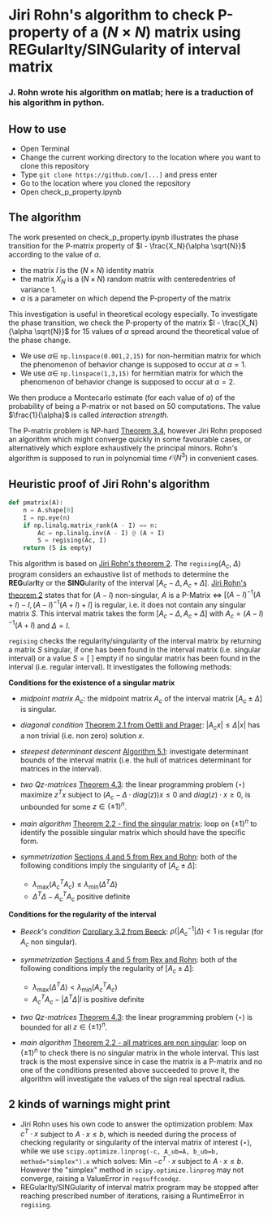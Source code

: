 # Jiri Rohn's algorithm to check P-property of a $(N \times N)$ matrix using **REG**ular**I**ty/**SING**ularity of interval matrix
### J. Rohn wrote his algorithm on matlab; here is a traduction of his algorithm in python.

## How to use
- Open Terminal
- Change the current working directory to the location where you want to clone this repository
- Type `git clone https://github.com/[...]` and press enter
- Go to the location where you cloned the repository
- Open check_p_property.ipynb

## The algorithm

The work presented on check_p_property.ipynb illustrates the phase transition for the P-matrix property of $I - \frac{X_N}{\alpha \sqrt{N}}$ according to the value of $\alpha$. 

- the matrix $I$ is the $(N \times N)$ identity matrix
- the matrix $X_N$ is a $(N \times N)$ random matrix with centeredentries of variance 1.
- $\alpha$ is a parameter on which depend the P-property of the matrix

This investigation is useful in theoretical ecology especially. To investigate the phase transition, we check the P-property of the matrix $I - \frac{X_N}{\alpha \sqrt{N}}$ for 15 values of $\alpha$ spread around the theoretical value of the phase change. 
- We use $\alpha \in$ `np.linspace(0.001,2,15)` for non-hermitian matrix for which the phenomenon of behavior change is supposed to occur at $\alpha = 1$. 
- We use $\alpha \in$ `np.linspace(1,3,15)` for hermitian matrix for which the phenomenon of behavior change is supposed to occur at $\alpha = 2$.

We then produce a Montecarlo estimate (for each value of $\alpha$) of the probability of being a P-matrix or not based on 50 computations. The value $\frac{1}{\alpha}$ is called *interaction strength*.

The P-matrix problem is NP-hard [Theorem 3.4](https://doi.org/10.1137/0617062), however Jiri Rohn proposed an algorithm which might converge quickly in some favourable cases, or alternatively which explore exhaustively the principal minors. Rohn's algorithm is supposed to run in polynomial time $\mathcal O (N^3)$ in convenient cases.

## Heuristic proof of Jiri Rohn's algorithm

```python 
def pmatrix(A):
    n = A.shape[0]
    I = np.eye(n)
    if np.linalg.matrix_rank(A - I) == n:
        Ac = np.linalg.inv(A - I) @ (A + I)
        S = regising(Ac, I)
    return (S is empty)
```

This algorithm is based on [Jiri Rohn's theorem 2](http://dx.doi.org/10.1007/s11590-011-0318-y). The `regising`($A_c$, $\Delta$) program considers an exhaustive list of methods to determine the **REG**ular**I**ty or the **SING**ularity of the interval $[A_c - \Delta, A_c + \Delta]$. [Jiri Rohn's theorem 2](http://dx.doi.org/10.1007/s11590-011-0318-y) states that for $(A - I)$ non-singular, $A$ is a P-Matrix $\iff$ $[ (A-I)^{-1} (A + I) - I, (A-I)^{-1} (A + I) + I ]$ is regular, i.e. it does not contain any singular matrix $S$. This interval matrix takes the form $[A_c - \Delta,A_c + \Delta]$ with $A_c = (A-I)^{-1} (A + I)$ and $\Delta = I$.

`regising` checks the regularity/singularity of the interval matrix by returning a matrix $S$ singular, if one has been found in the interval matrix (i.e. singular interval) or a value $S = [ \ ]$ empty if no singular matrix has been found in the interval (i.e. regular interval). It investigates the following methods:

**Conditions for the existence of a singular matrix**

- *midpoint matrix $A_c$*:
    the midpoint matrix $A_c$ of the interval matrix $[A_c \pm \Delta]$ is singular.
    
- *diagonal condition* [Theorem 2.1 from Oettli and Prager](https://doi.org/10.1137/S0895479896310743):
    $|A_c x| \leq \Delta |x|$ has a non trivial (i.e. non zero) solution $x$.
    
- *steepest determinant descent* [Algorithm 5.1](https://doi.org/10.1016/0024-3795(89)90004-9):
    investigate determinant bounds of the interval matrix (i.e. the hull of matrices determinant for matrices in the interval).
    
- *two Qz-matrices* [Theorem 4.3](https://doi.org/10.1137/S0895479896313978):
    the linear programming problem ($\star$) maximize $z^T x$ subject to $(A_c - \Delta \cdot diag(z)) x \leq 0$ and $diag(z) \cdot x \geq 0$, is unbounded for some $z \in \{ \pm 1 \}^n$.
    
- *main algorithm* [Theorem 2.2 - find the singular matrix](https://doi.org/10.1137/0614007):
    loop on $\{ \pm 1 \}^n$ to identify the possible singular matrix which should have the specific form.
    
- *symmetrization* [Sections 4 and 5 from Rex and Rohn](https://doi.org/10.1137/S0895479896310743):
    both of the following conditions imply the singularity of $[A_c \pm \Delta]$:
    - $\lambda_{\max}({A_c}^T A_c) \leq \lambda_{\min}(\Delta^T \Delta)$
    - $\Delta^T \Delta - {A_c}^T A_c$ positive definite

**Conditions for the regularity of the interval**

- *Beeck's condition* [Corollary 3.2 from Beeck](https://doi.org/10.1137/S0895479896310743):
    $\rho (|{A_c}^{-1}| \Delta) < 1$ is regular (for $A_c$ non singular).

- *symmetrization* [Sections 4 and 5 from Rex and Rohn](https://doi.org/10.1137/S0895479896310743):
    both of the following conditions imply the regularity of $[A_c \pm \Delta]$:
    - $\lambda_{\max}(\Delta^T \Delta) < \lambda_{\min}({A_c}^T A_c)$
    - ${A_c}^T A_c - | \Delta^T \Delta | I$ is positive definite

- *two Qz-matrices* [Theorem 4.3](https://doi.org/10.1137/S0895479896313978):
    the linear programming problem ($\star$) is bounded for all $z \in \{ \pm 1 \}^n$.  

- *main algorithm* [Theorem 2.2 - all matrices are non singular](https://doi.org/10.1137/0614007):
    loop on $\{ \pm 1 \}^n$ to check there is no singular matrix in the whole interval. This last track is the most expensive since in case the matrix is a P-matrix and no one of the conditions presented above succeeded to prove it, the algorithm will investigate the values of the sign real spectral radius.


## 2 kinds of warnings might print

- Jiri Rohn uses his own code to answer the optimization problem: Max $c^T \cdot x$ subject to $A \cdot x \leq b$, which is needed during the process of checking regularity or singularity of the interval matrix of interest ($\star$), while we use `scipy.optimize.linprog(-c, A_ub=A, b_ub=b, method="simplex").x` which solves: Min $-c^T \cdot x$ subject to $A \cdot x \leq b$. However the "simplex" method in `scipy.optimize.linprog` may not converge, raising a ValueError in `regsuffcondqz`.
- REGularIty/SINGularity of interval matrix program may be stopped after reaching prescribed number of iterations, raising a RuntimeError in `regising`.